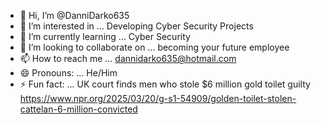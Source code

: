 - 👋 Hi, I’m @DanniDarko635
- 👀 I’m interested in ... Developing Cyber Security Projects
- 🌱 I’m currently learning ... Cyber Security
- 💞️ I’m looking to collaborate on ... becoming your future employee
- 📫 How to reach me ... dannidarko635@hotmail.com
- 😄 Pronouns: ... He/Him
- ⚡ Fun fact: ... UK court finds men who stole $6 million gold toilet guilty https://www.npr.org/2025/03/20/g-s1-54909/golden-toilet-stolen-cattelan-6-million-convicted


<!---
DanniDarko635/DanniDarko635 is a ✨ special ✨ repository because its `README.md` (this file) appears on your GitHub profile.
You can click the Preview link to take a look at your changes.
--->
